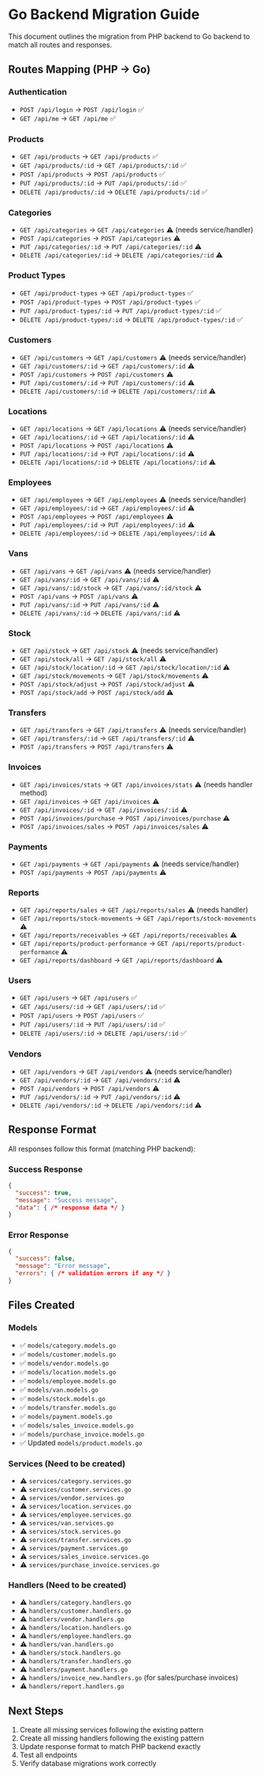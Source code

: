 # Go Backend Migration Guide

This document outlines the migration from PHP backend to Go backend to match all routes and responses.

## Routes Mapping (PHP → Go)

### Authentication
- `POST /api/login` → `POST /api/login` ✅
- `GET /api/me` → `GET /api/me` ✅

### Products
- `GET /api/products` → `GET /api/products` ✅
- `GET /api/products/:id` → `GET /api/products/:id` ✅
- `POST /api/products` → `POST /api/products` ✅
- `PUT /api/products/:id` → `PUT /api/products/:id` ✅
- `DELETE /api/products/:id` → `DELETE /api/products/:id` ✅

### Categories
- `GET /api/categories` → `GET /api/categories` ⚠️ (needs service/handler)
- `POST /api/categories` → `POST /api/categories` ⚠️
- `PUT /api/categories/:id` → `PUT /api/categories/:id` ⚠️
- `DELETE /api/categories/:id` → `DELETE /api/categories/:id` ⚠️

### Product Types
- `GET /api/product-types` → `GET /api/product-types` ✅
- `POST /api/product-types` → `POST /api/product-types` ✅
- `PUT /api/product-types/:id` → `PUT /api/product-types/:id` ✅
- `DELETE /api/product-types/:id` → `DELETE /api/product-types/:id` ✅

### Customers
- `GET /api/customers` → `GET /api/customers` ⚠️ (needs service/handler)
- `GET /api/customers/:id` → `GET /api/customers/:id` ⚠️
- `POST /api/customers` → `POST /api/customers` ⚠️
- `PUT /api/customers/:id` → `PUT /api/customers/:id` ⚠️
- `DELETE /api/customers/:id` → `DELETE /api/customers/:id` ⚠️

### Locations
- `GET /api/locations` → `GET /api/locations` ⚠️ (needs service/handler)
- `GET /api/locations/:id` → `GET /api/locations/:id` ⚠️
- `POST /api/locations` → `POST /api/locations` ⚠️
- `PUT /api/locations/:id` → `PUT /api/locations/:id` ⚠️
- `DELETE /api/locations/:id` → `DELETE /api/locations/:id` ⚠️

### Employees
- `GET /api/employees` → `GET /api/employees` ⚠️ (needs service/handler)
- `GET /api/employees/:id` → `GET /api/employees/:id` ⚠️
- `POST /api/employees` → `POST /api/employees` ⚠️
- `PUT /api/employees/:id` → `PUT /api/employees/:id` ⚠️
- `DELETE /api/employees/:id` → `DELETE /api/employees/:id` ⚠️

### Vans
- `GET /api/vans` → `GET /api/vans` ⚠️ (needs service/handler)
- `GET /api/vans/:id` → `GET /api/vans/:id` ⚠️
- `GET /api/vans/:id/stock` → `GET /api/vans/:id/stock` ⚠️
- `POST /api/vans` → `POST /api/vans` ⚠️
- `PUT /api/vans/:id` → `PUT /api/vans/:id` ⚠️
- `DELETE /api/vans/:id` → `DELETE /api/vans/:id` ⚠️

### Stock
- `GET /api/stock` → `GET /api/stock` ⚠️ (needs service/handler)
- `GET /api/stock/all` → `GET /api/stock/all` ⚠️
- `GET /api/stock/location/:id` → `GET /api/stock/location/:id` ⚠️
- `GET /api/stock/movements` → `GET /api/stock/movements` ⚠️
- `POST /api/stock/adjust` → `POST /api/stock/adjust` ⚠️
- `POST /api/stock/add` → `POST /api/stock/add` ⚠️

### Transfers
- `GET /api/transfers` → `GET /api/transfers` ⚠️ (needs service/handler)
- `GET /api/transfers/:id` → `GET /api/transfers/:id` ⚠️
- `POST /api/transfers` → `POST /api/transfers` ⚠️

### Invoices
- `GET /api/invoices/stats` → `GET /api/invoices/stats` ⚠️ (needs handler method)
- `GET /api/invoices` → `GET /api/invoices` ⚠️
- `GET /api/invoices/:id` → `GET /api/invoices/:id` ⚠️
- `POST /api/invoices/purchase` → `POST /api/invoices/purchase` ⚠️
- `POST /api/invoices/sales` → `POST /api/invoices/sales` ⚠️

### Payments
- `GET /api/payments` → `GET /api/payments` ⚠️ (needs service/handler)
- `POST /api/payments` → `POST /api/payments` ⚠️

### Reports
- `GET /api/reports/sales` → `GET /api/reports/sales` ⚠️ (needs handler)
- `GET /api/reports/stock-movements` → `GET /api/reports/stock-movements` ⚠️
- `GET /api/reports/receivables` → `GET /api/reports/receivables` ⚠️
- `GET /api/reports/product-performance` → `GET /api/reports/product-performance` ⚠️
- `GET /api/reports/dashboard` → `GET /api/reports/dashboard` ⚠️

### Users
- `GET /api/users` → `GET /api/users` ✅
- `GET /api/users/:id` → `GET /api/users/:id` ✅
- `POST /api/users` → `POST /api/users` ✅
- `PUT /api/users/:id` → `PUT /api/users/:id` ✅
- `DELETE /api/users/:id` → `DELETE /api/users/:id` ✅

### Vendors
- `GET /api/vendors` → `GET /api/vendors` ⚠️ (needs service/handler)
- `GET /api/vendors/:id` → `GET /api/vendors/:id` ⚠️
- `POST /api/vendors` → `POST /api/vendors` ⚠️
- `PUT /api/vendors/:id` → `PUT /api/vendors/:id` ⚠️
- `DELETE /api/vendors/:id` → `DELETE /api/vendors/:id` ⚠️

## Response Format

All responses follow this format (matching PHP backend):

### Success Response
```json
{
  "success": true,
  "message": "Success message",
  "data": { /* response data */ }
}
```

### Error Response
```json
{
  "success": false,
  "message": "Error message",
  "errors": { /* validation errors if any */ }
}
```

## Files Created

### Models
- ✅ `models/category.models.go`
- ✅ `models/customer.models.go`
- ✅ `models/vendor.models.go`
- ✅ `models/location.models.go`
- ✅ `models/employee.models.go`
- ✅ `models/van.models.go`
- ✅ `models/stock.models.go`
- ✅ `models/transfer.models.go`
- ✅ `models/payment.models.go`
- ✅ `models/sales_invoice.models.go`
- ✅ `models/purchase_invoice.models.go`
- ✅ Updated `models/product.models.go`

### Services (Need to be created)
- ⚠️ `services/category.services.go`
- ⚠️ `services/customer.services.go`
- ⚠️ `services/vendor.services.go`
- ⚠️ `services/location.services.go`
- ⚠️ `services/employee.services.go`
- ⚠️ `services/van.services.go`
- ⚠️ `services/stock.services.go`
- ⚠️ `services/transfer.services.go`
- ⚠️ `services/payment.services.go`
- ⚠️ `services/sales_invoice.services.go`
- ⚠️ `services/purchase_invoice.services.go`

### Handlers (Need to be created)
- ⚠️ `handlers/category.handlers.go`
- ⚠️ `handlers/customer.handlers.go`
- ⚠️ `handlers/vendor.handlers.go`
- ⚠️ `handlers/location.handlers.go`
- ⚠️ `handlers/employee.handlers.go`
- ⚠️ `handlers/van.handlers.go`
- ⚠️ `handlers/stock.handlers.go`
- ⚠️ `handlers/transfer.handlers.go`
- ⚠️ `handlers/payment.handlers.go`
- ⚠️ `handlers/invoice_new.handlers.go` (for sales/purchase invoices)
- ⚠️ `handlers/report.handlers.go`

## Next Steps

1. Create all missing services following the existing pattern
2. Create all missing handlers following the existing pattern
3. Update response format to match PHP backend exactly
4. Test all endpoints
5. Verify database migrations work correctly
